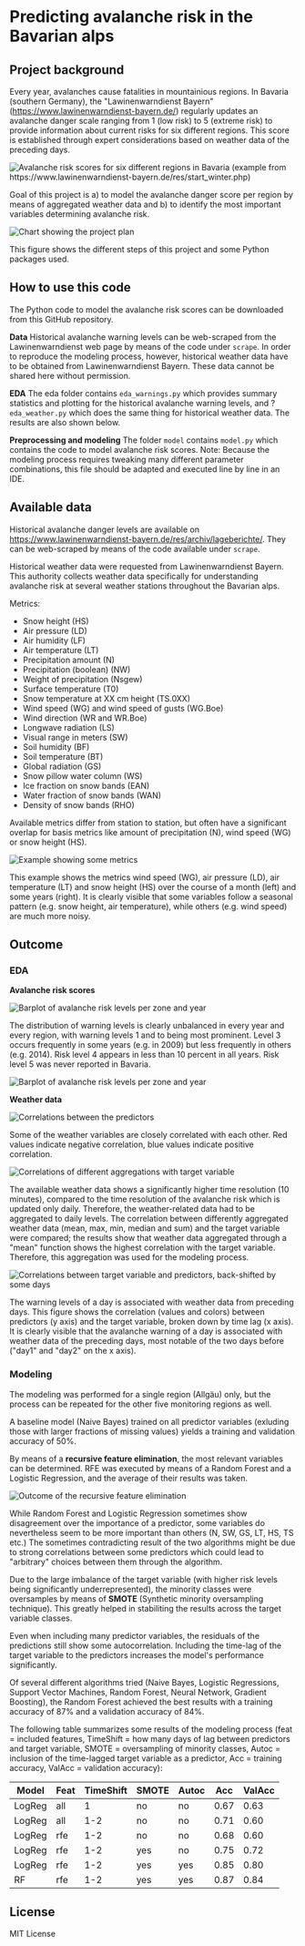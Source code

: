 # Predicting avalanche risk in the Bavarian alps

## Project background

Every year, avalanches cause fatalities in mountainious regions. In Bavaria (southern Germany), the "Lawinenwarndienst Bayern" (https://www.lawinenwarndienst-bayern.de/) regularly updates an avalanche danger scale ranging from 1 (low risk) to 5 (extreme risk) to provide information about current risks for six different regions. This score is established through expert considerations based on weather data of the preceding days.

![Avalanche risk scores for six different regions in Bavaria (example from https://www.lawinenwarndienst-bayern.de/res/start_winter.php)](eda/output/regions.png)

Goal of this project is a) to model the avalanche danger score per region by means of aggregated weather data and b) to identify the most important variables determining avalanche risk.

![Chart showing the project plan](eda/output/flowchart.png)

This figure shows the different steps of this project and some Python packages used.

## How to use this code

The Python code to model the avalanche risk scores can be downloaded from this GitHub repository. 

**Data**
Historical avalanche warning levels can be web-scraped from the Lawinenwarndienst web page by means of the code under `scrape`. In order to reproduce the modeling process, however, historical weather data have to be obtained from Lawinenwarndienst Bayern. These data cannot be shared here without permission.

**EDA**
The eda folder contains `eda_warnings.py` which provides summary statistics and plotting for the historical avalanche warning levels, and ?`eda_weather.py` which does the same thing for historical weather data. The results are also shown below.

**Preprocessing and modeling**
The folder `model` contains `model.py` which contains the code to model avalanche risk scores. Note: Because the modeling process requires tweaking many different parameter combinations, this file should be adapted and executed line by line in an IDE.

## Available data

Historical avalanche danger levels are available on https://www.lawinenwarndienst-bayern.de/res/archiv/lageberichte/. They can be web-scraped by means of the code available under `scrape`.

Historical weather data were requested from Lawinenwarndienst Bayern. This authority collects weather data specifically for understanding avalanche risk at several weather stations throughout the Bavarian alps.

Metrics:
* Snow height (HS)
* Air pressure (LD)
* Air humidity (LF)
* Air temperature (LT)
* Precipitation amount (N)
* Precipitation (boolean) (NW)
* Weight of precipitation (Nsgew)
* Surface temperature (T0)
* Snow temperature at XX cm height (TS.0XX)
* Wind speed (WG) and wind speed of gusts (WG.Boe)
* Wind direction (WR and WR.Boe)
* Longwave radiation (LS)
* Visual range in meters (SW)
* Soil humidity (BF)
* Soil temperature (BT)
* Global radiation (GS)
* Snow pillow water column (WS)
* Ice fraction on snow bands (EAN)
* Water fraction of snow bands (WAN)
* Density of snow bands (RHO)

Available metrics differ from station to station, but often have a significant overlap for basis metrics like amount of precipitation (N), wind speed (WG) or snow height (HS).

![Example showing some metrics](eda/output/overview_data.png)

This example shows the metrics wind speed (WG), air pressure (LD), air temperature (LT) and snow height (HS) over the course of a month (left) and some years (right). It is clearly visible that some variables follow a seasonal pattern (e.g. snow height, air temperature), while others (e.g. wind speed) are much more noisy.

## Outcome

### EDA

**Avalanche risk scores**

![Barplot of avalanche risk levels per zone and year](eda/output/warning_levels_perc.png)

The distribution of warning levels is clearly unbalanced in every year and every region, with warning levels 1 and to being most prominent. Level 3 occurs frequently in some years (e.g. in 2009) but less frequently in others (e.g. 2014). Risk level 4 appears in less than 10 percent in all years. Risk level 5 was never reported in Bavaria.

![Barplot of avalanche risk levels per zone and year](eda/output/warning_levels_perc.png)


**Weather data**

![Correlations between the predictors](eda/output/correlations.png)

Some of the weather variables are closely correlated with each other. Red values indicate negative correlation, blue values indicate positive correlation.

![Correlations of different aggregations with target variable](eda/output/compare_aggregations.png)

The available weather data shows a significantly higher time resolution (10 minutes), compared to the time resolution of the avalanche risk which is updated only daily. Therefore, the weather-related data had to be aggregated to daily levels. The correlation between differently aggregated weather data (mean, max, min, median and sum) and the target variable were compared; the results show that weather data aggregated through a "mean" function shows the highest correlation with the target variable. Therefore, this aggregation was used for the modeling process.

![Correlations between target variable and predictors, back-shifted by some days](eda/output/correlation_shift.png)

The warning levels of a day is associated with weather data from preceding days. This figure shows the correlation (values and colors) between predictors (y axis) and the target variable, broken down by time lag (x axis). It is clearly visible that the avalanche warning of a day is associated with weather data of the preceding days, most notable of the two days before ("day1" and "day2" on the x axis).

### Modeling

The modeling was performed for a single region (Allgäu) only, but the process can be repeated for  the other five monitoring regions as well.

A baseline model (Naive Bayes) trained on all predictor variables (exluding those with larger fractions of missing values) yields a training and validation accuracy of 50%.

By means of a **recursive feature elimination**, the most relevant variables can be determined. RFE was executed by means of a Random Forest and a Logistic Regression, and the average of their results was taken.

![Outcome of the recursive feature elimination](eda/output/correlation_shift.png)

While Random Forest and Logistic Regression sometimes show disagreement over the importance of a predictor, some variables do nevertheless seem to be more important than others (N, SW, GS, LT, HS, TS etc.) The sometimes contradicting result of the two algorithms might be due to strong correlations between some predictors which could lead to "arbitrary" choices between them through the algorithm.

Due to the large imbalance of the target variable (with higher risk levels being significantly underrepresented), the minority classes were oversamples by means of **SMOTE** (Synthetic minority oversampling technique). This greatly helped in stabiliting the results across the target variable classes.

Even when including many predictor variables, the residuals of the predictions still show some autocorrelation. Including the time-lag of the target variable to the predictors increases the model's performance significantly.

Of several different algorithms tried (Naive Bayes, Logistic Regressions, Support Vector Machines, Random Forest, Neural Network, Gradient Boosting), the Random Forest achieved the best results with a training accuracy of 87% and a validation accuracy of 84%.

The following table summarizes some results of the modeling process (feat = included features, TimeShift = how many days of lag between predictors and target variable, SMOTE = oversampling of minority classes, Autoc = inclusion of the time-lagged target variable as a predictor, Acc = training accuracy, ValAcc = validation accuracy):

| Model | Feat | TimeShift | SMOTE | Autoc | Acc | ValAcc
| ----- | ----- | ----- | ----- | ----- | ----- | ----- | 
| LogReg | all | 1 | no | no | 0.67 | 0.63 |
| LogReg | all | 1-2 | no | no | 0.71 | 0.60 |
| LogReg | rfe | 1-2 | no | no | 0.68 | 0.60 |
| LogReg | rfe | 1-2 | yes | no | 0.75 | 0.72 |
| LogReg | rfe | 1-2 | yes | yes | 0.85 | 0.80 |
| RF | rfe | 1-2 | yes | yes | 0.87 | 0.84 |


## License

MIT License